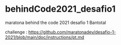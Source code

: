 # behindCode2021_desafio1
maratona behind the code 2021 desafio 1 Bantotal

challenge : https://github.com/maratonadev/desafio-1-2021/blob/main/doc/instructions/pt.md

